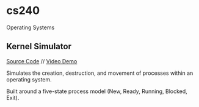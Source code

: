 # cs240

Operating Systems

## Kernel Simulator

[Source Code](hw4/ksim.c) // [Video Demo](https://youtu.be/9SABSqm0R54)

Simulates the creation, destruction, and movement of processes within an operating system.

Built around a five-state process model (New, Ready, Running, Blocked, Exit).
